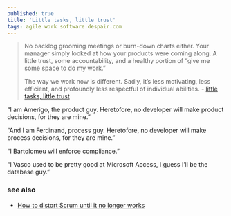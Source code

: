 ```yaml
---
published: true
title: 'Little tasks, little trust'
tags: agile work software despair.com
---
```

> No backlog grooming meetings or burn-down charts either. Your manager simply looked at how your products were coming along. A little trust, some accountability, and a healthy portion of “give me some space to do my work.”
>
> The way we work now is different. Sadly, it’s less motivating, less efficient, and profoundly less respectful of individual abilities. - [little tasks, little trust](https://medium.com/@vincent.bird2020/little-tasks-little-trust-a0e31713ac93)

“I am Amerigo, the product guy. Heretofore, no developer will make product decisions, for they are mine.”

“And I am Ferdinand, process guy. Heretofore, no developer will make process decisions, for they are mine.”

“I Bartolomeu will enforce compliance.”

“I Vasco used to be pretty good at Microsoft Access, I guess I’ll be the database guy.”

### see also
- [	How to distort Scrum until it no longer works](https://news.ycombinator.com/item?id=33123807)
